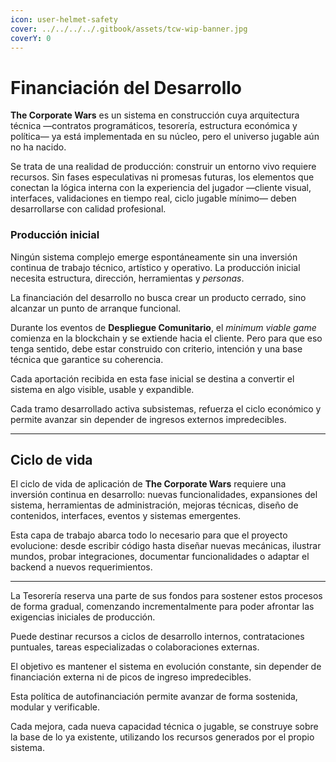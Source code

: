 ```yaml
---
icon: user-helmet-safety
cover: ../../../../.gitbook/assets/tcw-wip-banner.jpg
coverY: 0
---
```


# Financiación del Desarrollo

**The Corporate Wars** es un sistema en construcción cuya arquitectura técnica —contratos programáticos, tesorería, estructura económica y política— ya está implementada en su núcleo, pero el universo jugable aún no ha nacido.

Se trata de una realidad de producción: construir un entorno vivo requiere recursos. Sin fases especulativas ni promesas futuras, los elementos que conectan la lógica interna con la experiencia del jugador —cliente visual, interfaces, validaciones en tiempo real, ciclo jugable mínimo— deben desarrollarse con calidad profesional.

### Producción inicial

Ningún sistema complejo emerge espontáneamente sin una inversión continua de trabajo técnico, artístico y operativo. La producción inicial necesita estructura, dirección, herramientas y _personas_.

La financiación del desarrollo no busca crear un producto cerrado, sino alcanzar un punto de arranque funcional.

Durante los eventos de **Despliegue Comunitario**, el _minimum viable game_ comienza en la blockchain y se extiende hacia el cliente. Pero para que eso tenga sentido, debe estar construido con criterio, intención y una base técnica que garantice su coherencia.

Cada aportación recibida en esta fase inicial se destina a convertir el sistema en algo visible, usable y expandible.

Cada tramo desarrollado activa subsistemas, refuerza el ciclo económico y permite avanzar sin depender de ingresos externos impredecibles.

***

## Ciclo de vida

El ciclo de vida de aplicación de **The Corporate Wars** requiere una inversión continua en desarrollo: nuevas funcionalidades, expansiones del sistema, herramientas de administración, mejoras técnicas, diseño de contenidos, interfaces, eventos y sistemas emergentes.

Esta capa de trabajo abarca todo lo necesario para que el proyecto evolucione: desde escribir código hasta diseñar nuevas mecánicas, ilustrar mundos, probar integraciones, documentar funcionalidades o adaptar el backend a nuevos requerimientos.

***

La Tesorería reserva una parte de sus fondos para sostener estos procesos de forma gradual, comenzando incrementalmente para poder afrontar las exigencias iniciales de producción.

Puede destinar recursos a ciclos de desarrollo internos, contrataciones puntuales, tareas especializadas o colaboraciones externas.

El objetivo es mantener el sistema en evolución constante, sin depender de financiación externa ni de picos de ingreso impredecibles.

Esta política de autofinanciación permite avanzar de forma sostenida, modular y verificable.

Cada mejora, cada nueva capacidad técnica o jugable, se construye sobre la base de lo ya existente, utilizando los recursos generados por el propio sistema.
